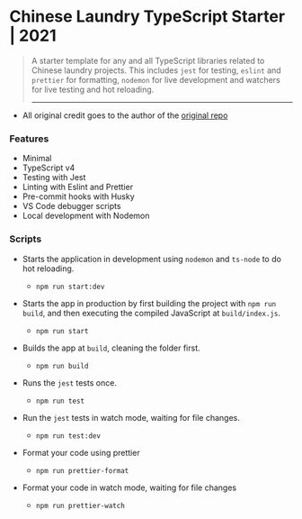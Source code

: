 # Chinese Laundry TypeScript Starter | 2021
> A starter template for any and all TypeScript libraries related to Chinese laundry projects. This
> includes `jest` for testing, `eslint` and `prettier` for formatting, `nodemon` for live development
> and watchers for live testing and hot reloading.
> ___

 - All original credit goes to the author of the [original repo](https://github.com/stemmlerjs/simple-typescript-starter)

### Features
- Minimal
- TypeScript v4
- Testing with Jest
- Linting with Eslint and Prettier
- Pre-commit hooks with Husky
- VS Code debugger scripts
- Local development with Nodemon

### Scripts

 - Starts the application in development using `nodemon` and `ts-node` to do hot reloading.
   - `npm run start:dev`

 - Starts the app in production by first building the project with `npm run build`, and then executing the compiled JavaScript at `build/index.js`.
   - `npm run start`

 - Builds the app at `build`, cleaning the folder first.
   - `npm run build`

 - Runs the `jest` tests once.
   - `npm run test`

 - Run the `jest` tests in watch mode, waiting for file changes.
   - `npm run test:dev`

 - Format your code using prettier
   - `npm run prettier-format`

 - Format your code in watch mode, waiting for file changes
   - `npm run prettier-watch`

